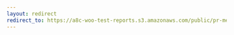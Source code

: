 ```yaml
---
layout: redirect
redirect_to: https://a8c-woo-test-reports.s3.amazonaws.com/public/pr-merge/41679/api/index.html
---
```

